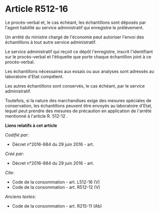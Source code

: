 # Article R512-16

Le procès-verbal et, le cas échéant, les échantillons sont déposés par l'agent habilité au service administratif qui
enregistre le prélèvement. 

Un arrêté du ministre chargé de l'économie peut autoriser l'envoi des échantillons à tout autre service administratif. 

Le service administratif qui reçoit ce dépôt l'enregistre, inscrit l'identifiant sur le procès-verbal et l'étiquette que
porte chaque échantillon joint à ce procès-verbal. 

Les échantillons nécessaires aux essais ou aux analyses sont adressés au laboratoire d'Etat compétent. 

Les autres échantillons sont conservés, le cas échéant, par le service administratif. 

Toutefois, si la nature des marchandises exige des mesures spéciales de conservation, les échantillons peuvent être envoyés
au laboratoire d'Etat, lequel peut prendre des mesures de précaution en application de l'arrêté mentionné à l'article  R.
512-12 .

**Liens relatifs à cet article**

_Codifié par_:

  - Décret n°2016-884 du 29 juin 2016 - art.

_Créé par_:

  - Décret n°2016-884 du 29 juin 2016 - art.

_Cite_:

  - Code de la consommation - art. L512-16 (V)
  - Code de la consommation - art. R512-12 (V)

_Anciens textes_:

  - Code de la consommation - art. R215-11 (Ab)
